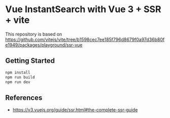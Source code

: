# Vue InstantSearch with Vue 3 + SSR + vite

This repository is based on https://github.com/vitejs/vite/tree/b1598cec7ee185f796d8679f0a97d36b80fe1949/packages/playground/ssr-vue

## Getting Started

```sh
npm install
npm run build
npm run dev
```

## References

- https://v3.vuejs.org/guide/ssr.html#the-complete-ssr-guide
